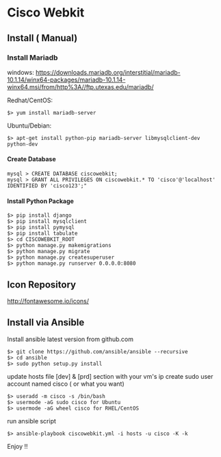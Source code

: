 
# Cisco Webkit


## Install ( Manual)

### Install Mariadb

windows: https://downloads.mariadb.org/interstitial/mariadb-10.1.14/winx64-packages/mariadb-10.1.14-winx64.msi/from/http%3A//ftp.utexas.edu/mariadb/

Redhat/CentOS: 
```
$> yum install mariadb-server
```
Ubuntu/Debian: 
```
$> apt-get install python-pip mariadb-server libmysqlclient-dev python-dev
```

#### Create Database
```
mysql > CREATE DATABASE ciscowebkit;
mysql > GRANT ALL PRIVILEGES ON ciscowebkit.* TO 'cisco'@'localhost' IDENTIFIED BY 'cisco123';"
```

#### Install Python Package 
```
$> pip install django
$> pip install mysqlclient
$> pip install pymysql
$> pip install tabulate
$> cd CISCOWEBKIT_ROOT
$> python manage.py makemigrations
$> python manage.py migrate
$> python manage.py createsuperuser
$> python manage.py runserver 0.0.0.0:8080
```
## Icon Repository
http://fontawesome.io/icons/


## Install via Ansible 

Install ansible latest version from github.com
```
$> git clone https://github.com/ansible/ansible --recursive 
$> cd ansible 
$> sudo python setup.py install 
```

update hosts file [dev] & [prd] section with your vm's ip 
create sudo user account named cisco ( or what you want) 
```
$> useradd -m cisco -s /bin/bash 
$> usermode -aG sudo cisco for Ubuntu 
$> usermode -aG wheel cisco for RHEL/CentOS
```

run ansible script 
```
$> ansible-playbook ciscowebkit.yml -i hosts -u cisco -K -k 
```

Enjoy !!
